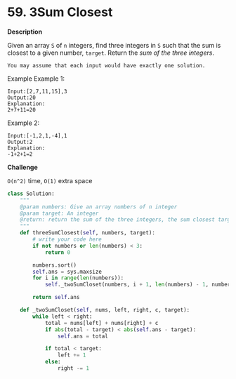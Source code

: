 # 59. 3Sum Closest

**Description**

Given an array `S` of `n` integers, find three integers in `S` such that the sum is closest to a given number, `target`. Return the *sum of the three integers*.

```
You may assume that each input would have exactly one solution.
```

Example
Example 1:

```
Input:[2,7,11,15],3
Output:20
Explanation:
2+7+11=20
```

Example 2:

```
Input:[-1,2,1,-4],1
Output:2
Explanation:
-1+2+1=2
```

**Challenge**

`O(n^2)` time, `O(1)` extra space



```python
class Solution:
    """
    @param numbers: Give an array numbers of n integer
    @param target: An integer
    @return: return the sum of the three integers, the sum closest target.
    """
    def threeSumClosest(self, numbers, target):
        # write your code here
        if not numbers or len(numbers) < 3:
            return 0

        numbers.sort()
        self.ans = sys.maxsize
        for i in range(len(numbers)):
            self._twoSumCloset(numbers, i + 1, len(numbers) - 1, numbers[i], target)

        return self.ans

    def _twoSumCloset(self, nums, left, right, c, target):
        while left < right:
            total = nums[left] + nums[right] + c
            if abs(total - target) < abs(self.ans - target):
                self.ans = total

            if total < target:
                left += 1
            else:
                right -= 1

```